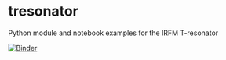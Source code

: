 # tresonator
Python module and notebook examples for the IRFM T-resonator

[![Binder](https://mybinder.org/badge.svg)](https://mybinder.org/v2/gh/jhillairet/tresonator/master)
